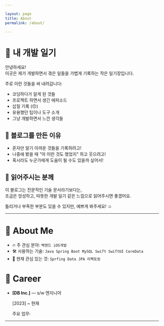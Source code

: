 ```yaml
---

layout: page
title: About
permalink: /about/

---
```




# 📓 내 개발 일기



안녕하세요!  
이곳은 제가 개발하면서 겪은 일들을 가볍게 기록하는 작은 일기장입니다.

주로 이런 것들을 써 내려갑니다:
- 코딩하다가 알게 된 것들
- 프로젝트 하면서 생긴 에피소드
- 삽질 기록 (🙃)
- 유용했던 팁이나 도구 소개
- 그냥 개발하면서 느낀 생각들

## 🌷 블로그를 만든 이유

- 혼자만 알기 아까운 것들을 기록하려고!
- 나중에 봤을 때 "아 이런 것도 했었지" 하고 웃으려고!
- 혹시라도 누군가에게 도움이 될 수도 있을까 싶어서!

## 🐣 읽어주시는 분께

이 블로그는 전문적인 기술 문서라기보다는,  
조금은 엉성하고, 따뜻한 개발 일기 같은 느낌으로 읽어주시면 좋겠어요.  

틀리거나 부족한 부분도 있을 수 있지만, 예쁘게 봐주세요! ☺️

---



# 👋 About Me

- 🔥 주 관심 분야: `백엔드 iOS개발`
- 🛠️ 사용하는 기술: `Java Spring Boot MySQL Swift SwiftUI CoreData`
- 🧠 현재 관심 있는 것: `Sprfing Data JPA 리펙토링`

# 🚀 Career

- **[DB Inc.]** — s/w 엔지니어
  
  [2023] ~ 현재
  
  주요 업무: 


---


